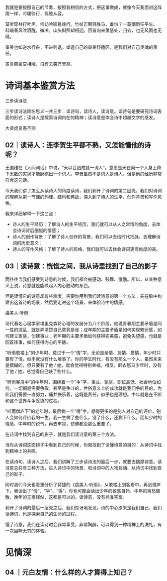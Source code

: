 我就是要按照自己的节奏，按照我相信的方式，把这事做成，就像今天我面对这阵雨一样，吟啸徐行，优雅从容。

莫听穿林打叶声，何妨吟啸且徐行。竹杖芒鞋轻胜马，谁怕？一蓑烟雨任平生。
料峭春风吹酒醒，微冷，山头斜照却相迎。回首向来萧瑟处，归去，也无风雨也无晴。

审美也如逆水行舟，不进则退。塑造自己的审美舒适区，是我们对自己灵魂的责任。

寄言燕雀莫相啅，自有云霄万里高。

# 诗词基本鉴赏方法

三步读诗法

三步读诗法顾名思义一共三步：读诗句，读诗人，读诗意。读诗句是要研究诗词表面的形式；读诗人是探索诗词内在的精神；读诗意是体会诗中超越文字的感发。

大贤虎变愚不测

## 02｜读诗人：连李贺生平都不熟，又怎能懂他的诗呢？

王国维在《人间词话》中说，“天以百凶成就一词人”，意思是天在同一个人身上降下无数的灾祸才能磨砺出一个词人。李贺虽然不是词人是诗人，但是他的经历非常符合这句话。

今天我们讲了怎么从读诗人的角度读诗，我们剥开了诗词的第二层壳，我们对诗词的理解从第一节课的韵律、结构和典故，深入到了诗人的生平、创作背景和写作风格。

我来详细解释一下这三点：

- 诗人的生平经历：了解诗人的生平经历，我们就可以从人之常情的角度，去体会诗词背后细腻的情感；
- 诗人的创作背景：了解了诗人创作的背景，我们可以去给时代把脉，去理解诗词的历史意义；
- 诗人的写作风格：了解了诗人的风格，我们就可以去体会诗词更高维度的美。

## 03｜读诗意：恍惚之间，我从诗里找到了自己的影子

而往往当我们感受到诗意的时候，我们都会被感动、鼓舞、激励。所以，从某种意义上说，诗意就是能唤起人内心触动的东西。

但是读懂它的诗意却有些难度，需要你用到我们读诗意的第一个方法：先在脑中构建出这首诗的场景，然后要走进这个场景，来体验诗中的情感。

虞美人·听雨

现代著名心理学家埃里克森将心理的发展分为八个阶段，他说青春期主要矛盾是同一性的混乱，就是弄清楚自己究竟是谁；成年期的主要矛盾是如何实现繁衍感，如何建立家庭，创建事业；老年期的主要矛盾如何获得完美感，避免失望感，也就是回首往事，如何获得内心的平静。

“听雨歌楼上”的少年时，莫过于一个“情”字，无论是亲情、友情、爱情，年少时只要有了情，似乎就没有什么难事了。你的学生时代，有没有那么一个人，虽然未来是模糊的，但只要有了他 / 她，就会觉得特别幸福。相反，鲜衣怒马少年时，没有了他 / 她，总觉得自己缺了些什么。

“听雨客舟中”的中年时，围绕着一个“争”字，事业、家庭、职位高低、社会地位如何，一切都是需要争取，甚至是争斗的，世俗意义上的成功就是我们争的目的，为此我们需要一直努力，痛并快乐着，这既是责任，似乎也是理想。中年就是在不断和这个世界斗争妥协的过程。

“听雨僧庐下”的老年时，最后剩一个“得”字，想得更多的是别人对自己的评价，别人会如何评价我的一生，我一生做了些什么，错了什么，还剩下什么，而年少时的情感、中年时的锐气，再去审视，仿佛都没那么重要了。

在诗词中找到自己的影子，就是我们读诗意的第三个方法。

当你从诗词这面镜子中看到自己的时候，你就找到了读懂诗意的目的：从诗词中找到精神上的共鸣。

在读诗句、读诗人之后，我们讲解了三步读诗法的最后一步，就要去揣摩诗意。读诗意总共有三种方法，进入诗词中的场景、和诗词中的人物互动、从诗词中找到自己的影子。

同时我们今天也着重分析了蒋捷的《虞美人·听雨》，从歌楼上到客舟中，再到僧庐下，我读出了“情”、“争”、“得”，你也可能会读出少年的敏感自怜，中年的离愁飘散，晚年的无奈释然，这都是可以的。读诗意，没有标准答案。

剥开了诗词的最后一层壳之后，我们惊讶地发现，诗的中心原来是我们自己，我们读诗词，也是探索自己的生命的过程。

懂了诗意，我们在读诗时会非常享受，非常陶醉，可以得到一种精神上的洗礼，有一次回味无穷的体验。

# 见情深

## 04 ｜元白友情：什么样的人才算得上知己？